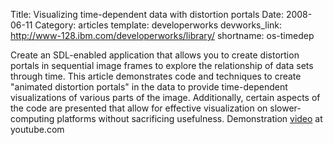 Title: Visualizing time-dependent data with distortion portals
Date: 2008-06-11
Category: articles
template: developerworks
devworks_link: http://www-128.ibm.com/developerworks/library/
shortname: os-timedep

Create an
SDL-enabled application that allows you to create distortion portals in
sequential image frames to explore the relationship of data sets through
time. This article demonstrates code and techniques to create "animated
distortion portals" in the data to provide time-dependent visualizations
of various parts of the image. Additionally, certain aspects of the code
are presented that allow for effective visualization on slower-computing
platforms without sacrificing usefulness.  Demonstration [video](https://www.youtube.com/watch?v=ot60Us-9jfY) at youtube.com

